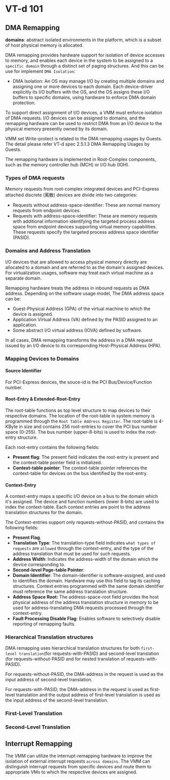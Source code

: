 # VT-d 101

## DMA Remapping

**domains**: abstract isolated environments in the platform, which is a subset of host physical  memory is allocated.

DMA remapping provides hardware support for isolation of device accesses to memory, and enables each device in the system to be assigned to a `specific domain` through a distinct set of paging structures. And this can be use for implement `DMA Isolation`:

* DMA Isolation: An OS may manage I/O by creating multiple domains and assigning one or more devices to each domain. Each device-driver explicitly its I/O buffers with the OS, and the OS assigns these I/O buffers to specific domains, using hardware to enforce DMA domain protection.

To support direct assignment of I/O devices, a VMM must enforce isolation of DMA requests. I/O devices can be assigned to domains, and the remapping hardware can be used to restrict DMA from an I/O device to the physical memory presently owned by its domain.

VMM set Write-protect is related to the DMA remapping usages by Guests. The detail please refer VT-d spec 2.5.1.3 DMA Remapping Usages by Guests.

The remapping hardware is implemented in Root-Complex components, such as the memory controller hub (MCH) or I/O hub (IOH).



### Types of DMA requests

Memory requests from root-complex integrated devices and PCI-Express attached discrete (离散) devices are divide into two categories:

* Requests without address-space-identifier: These are normal memory requests from endpoint devices.
* Requests with address-space-identifier: These are memory requests with additional information identifying the targeted process address space from endpoint devices supporting virtual memory capabilities. These requests specify the targeted process address space identifier (PASID).

### Domains and Address Translation

I/O devices that are allowed to access physical memory directly are allocated to a domain and are referred to as the domain's assigned devices. For virtualization usages, software may treat each virtual machine as a separate domain.

Remapping hardware treats the address in inbound requests as DMA address. Depending on the software usage model, The DMA address space can be:

* Guest-Physical Address (GPA) of the virtual machine to which the device is assigned.
* Application Virtual Address (VA) defined by the PASID assigned to an application.
* Some abstract I/O virtual address (IOVA) defined by software.

In all cases, DMA remapping transforms the address in a DMA request issued by an I/O device to its corresponding Host-Physical Address (HPA).

### Mapping Devices to Domains

#### Source Identifier

For PCI-Express devices, the souce-id is the PCI Bus/Device/Function number.

#### Root-Entry & Extended-Root-Entry

The root-table functions as top level structure to map devices to their respective domains. The location of the root-table in system memory is programmed through the `Root Table Address Register`. The root-table is 4-KByte in size and contains 256 root-entries to cover the PCI bus number space (0-255). The bus number (upper-8-bits) is used to index the root-entry structure.

Each root-entry contains the following fields:

* **Present flag**: The present field indicates the root-entry is present and the context-table pointer field is initialized.
* **Context-table pointer**: The context-table pointer references the context-table for devices on the bus identified by the root-entry.

#### Context-Entry

A context-entry maps a specific I/O device on a bus to the domain which it's assigned. The device and function numbers (lower 8-bits) are used to index the context-table. Each context entries are point to the address translation structures for the domain.

The Context-entries support only requests-without-PASID, and contains the following fields:

* **Present Flag**.
* **Translation Type**: The translation-type field indicates `what types of requests` are `allowed` through the context-entry, and the type of the address translation that must be used for such requests.
* **Address Width**: Indicates the address-width of the domain which the device corresponding to.
* **Second-level Page-table Pointer**: 
* **Domain Identifier**: The domain-identifier is software-assigned, and used to identifies the domain. Hardware may use this field to tag its caching structures. Context entries programmed with the same domain identifier must reference the same address translation structure. 
* **Address Space Root:** The address-space-root field provides the host physical address of the address translation structure in memory to be used for address-translating DMA requests processed through the context-entry.
* **Fault Processing Disable Flag**: Enables software to selectively disable reporting of remapping faults.

### Hierarchical Translation structures

DMA remapping uses hierarchical translation structures for both `first-level translation`(for requests-with-PASID) and second-level translation (for requests-without-PASID and for nested translation of requests-with-PASID).

For requests-without-PASID, the DMA-address in the request is used as the input address of second-level translation.

For requests-with-PASID, the DMA-address in the request is used as first-level translation and the output address of first-level translation is used as the input address of the second-level translation.

### First-Level Translation

### Second-Level Translation



## Interrupt Remapping

The VMM can utilize the interrupt-remapping hardware to improve the isolation of external interrupt requests `across domains`. The VMM can distinguish interrupt requests from specific devices and route them to appropriate VMs to which the respective devices are assigned.